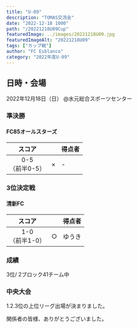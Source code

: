 ```yaml
---
title: "U-09"
description: "TOMAS交流会"
date: "2022-12-18 1000"
path: "/20221218U09Cup"
featuredImage: ../images/20221218U09.jpg
featuredImageAlt: "20221218U09"
tags: ["カップ戦"]
author: "FC Esblanco"
category: "2022年度U-09"
---
```


## 日時・会場

2022年12月18日（日）
@水元総合スポーツセンター

### 準決勝

#### FC85オールスターズ

| スコア |   | 得点者  |
|:------:|:-:|:--------|
| 0-5<br/>（前半0-5）    | × |-|

### 3位決定戦

#### 清新FC

| スコア |   | 得点者  |
|:------:|:-:|:--------|
| 1-0<br/>（前半1-0）    | ○ |ゆうき|

### 成績

3位/ 2ブロック41チーム中

### 中央大会

1.2.3位の上位リーグ出場が決まりました。

関係者の皆様、ありがとうございました。